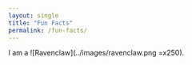 ```yaml
---
layout: single
title: "Fun Facts"
permalink: /fun-facts/
---
```


I am a ![Ravenclaw](../images/ravenclaw.png =x250).
